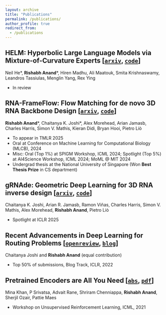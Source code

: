 ```yaml
---
layout: archive
title: "Publications"
permalink: /publications/
author_profile: true
redirect_from:
  - /publications
---
```


## HELM: Hyperbolic Large Language Models via Mixture-of-Curvature Experts [[`arxiv`](https://arxiv.org/abs/2505.24722), [`code`](https://github.com/Graph-and-Geometric-Learning/helm)]
Neil He\*, <strong>Rishabh Anand</strong>\*, Hiren Madhu, Ali Maatouk, Smita Krishnaswamy, Leandros Tassiulas, Menglin Yang, Rex Ying
- In review

## RNA-FrameFlow: Flow Matching for de novo 3D RNA Backbone Design [[`arxiv`](https://arxiv.org/abs/2406.13839), [`code`](https://github.com/rish-16/rna-backbone-design)]
<strong>Rishabh Anand</strong>\*, Chaitanya K. Joshi\*, Alex Morehead, Arian Jamasb, Charles Harris, Simon V. Mathis, Kieran Didi, Bryan Hooi, Pietro Liò
- To appear in TMLR 2025
- Oral at Conference on Machine Learning for Computational Biology (MLCB), 2024
- Misc: Oral (Top 1%) at SPIGM Workshop, ICML 2024; Spotlight (Top 5%) at AI4Science Workshop, ICML 2024; MoML @ MIT 2024
- Undergrad thesis at the National University of Singapore (Won **Best Thesis Prize** in CS department)

## gRNAde: Geometric Deep Learning for 3D RNA inverse design [[`arxiv`](https://arxiv.org/abs/2305.14749), [`code`](https://github.com/chaitjo/geometric-rna-design)]
Chaitanya K. Joshi, Arian R. Jamasb, Ramon Viñas, Charles Harris, Simon V. Mathis, Alex Morehead, <strong>Rishabh Anand</strong>, Pietro Liò
- Spotlight at ICLR 2025

## Recent Advancements in Deep Learning for Routing Problems [[`openreview`](https://openreview.net/forum?id=4K7Na7nT65C), [`blog`](https://rish-16.github.io/posts/routing-dl/)]
Chaitanya Joshi and <strong>Rishabh Anand</strong> (equal contribution)
- Top 50% of submissions, Blog Track, ICLR, 2022

## Pretrained Encoders are All You Need [[`abs`](https://arxiv.org/abs/2106.05139), [`pdf`](https://arxiv.org/pdf/2106.05139)]
Mina Khan, P Srivatsa, Advait Rane, Shriram Chenniappa, <strong>Rishabh Anand</strong>, Sherjil Ozair, Pattie Maes
- Workshop on Unsupervised Reinforcement Learning, ICML, 2021
